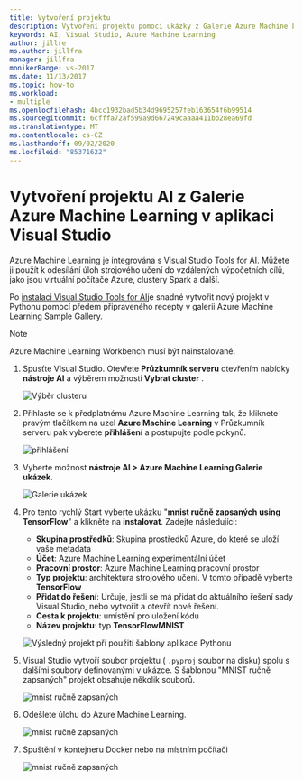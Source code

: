 ```yaml
---
title: Vytvoření projektu
description: Vytvoření projektu pomocí ukázky z Galerie Azure Machine Learning
keywords: AI, Visual Studio, Azure Machine Learning
author: jillre
ms.author: jillfra
manager: jillfra
monikerRange: vs-2017
ms.date: 11/13/2017
ms.topic: how-to
ms.workload:
- multiple
ms.openlocfilehash: 4bcc1932bad5b34d9695257feb163654f6b99514
ms.sourcegitcommit: 6cfffa72af599a9d667249caaaa411bb28ea69fd
ms.translationtype: MT
ms.contentlocale: cs-CZ
ms.lasthandoff: 09/02/2020
ms.locfileid: "85371622"
---
```

# <a name="create-an-ai-project-from-the-azure-machine-learning-gallery-in-visual-studio"></a>Vytvoření projektu AI z Galerie Azure Machine Learning v aplikaci Visual Studio

Azure Machine Learning je integrována s Visual Studio Tools for AI. Můžete ji použít k odesílání úloh strojového učení do vzdálených výpočetních cílů, jako jsou virtuální počítače Azure, clustery Spark a další. 

Po [instalaci Visual Studio Tools for AI](installation.md)je snadné vytvořit nový projekt v Pythonu pomocí předem připraveného recepty v galerii Azure Machine Learning Sample Gallery.

> [!NOTE]
> Azure Machine Learning Workbench musí být nainstalované. 

1. Spusťte Visual Studio. Otevřete **Průzkumník serveru** otevřením nabídky **nástroje AI** a výběrem možnosti **Vybrat cluster** .

    ![Výběr clusteru](media/create-project-gallery/select-cluster.png)

2. Přihlaste se k předplatnému Azure Machine Learning tak, že kliknete pravým tlačítkem na uzel **Azure Machine Learning** v Průzkumník serveru pak vyberete **přihlášení** a postupujte podle pokynů.

    ![přihlášení](media/create-project-gallery/azureml-login.png)

3. Vyberte možnost **nástroje AI > Azure Machine Learning Galerie ukázek**.

    ![Galerie ukázek](media/create-project-gallery/gallery.png)

4. Pro tento rychlý Start vyberte ukázku "**mnist ručně zapsaných using TensorFlow**" a klikněte na **instalovat**. Zadejte následující:

   - **Skupina prostředků**: Skupina prostředků Azure, do které se uloží vaše metadata
   - **Účet**: Azure Machine Learning experimentální účet
   - **Pracovní prostor**: Azure Machine Learning pracovní prostor
   - **Typ projektu**: architektura strojového učení. V tomto případě vyberte **TensorFlow**
   - **Přidat do řešení**: Určuje, jestli se má přidat do aktuálního řešení sady Visual Studio, nebo vytvořit a otevřít nové řešení.
   - **Cesta k projektu**: umístění pro uložení kódu
   - **Název projektu**: typ **TensorFlowMNIST**

   ![Výsledný projekt při použití šablony aplikace Pythonu](media/create-project-gallery/new-AzureSampleProject.png)

5. Visual Studio vytvoří soubor projektu ( `.pyproj` soubor na disku) spolu s dalšími soubory definovanými v ukázce. S šablonou "MNIST ručně zapsaných" projekt obsahuje několik souborů.

    ![mnist ručně zapsaných](media/create-project-gallery/azml-mnist.png)

6. Odešlete úlohu do Azure Machine Learning.

    ![mnist ručně zapsaných](media/create-project-gallery/submit-azml.png)

7. Spuštění v kontejneru Docker nebo na místním počítači

    ![mnist ručně zapsaných](media/create-project-gallery/azml-local.png)
